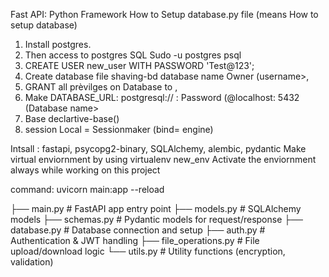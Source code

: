 Fast API: Python Framework
How to Setup database.py file (means How to setup database)
1) Install postgres.
2) Then access to postgres SQL
    Sudo -u postgres psql
3) CREATE USER new_user WITH PASSWORD 'Test@123'; 
4) Create database file shaving-bd database name Owner (username>,
5) GRANT all prèvilges on Database <DB-name > to <username>,
6) Make DATABASE_URL:
   postgresql:// <username>: Password (@localhost: 5432 (Database name>
7) Base declartive-base()
8) session Local = Sessionmaker (bind= engine)

Intsall : fastapi, psycopg2-binary, SQLAlchemy, alembic, pydantic
Make virtual enviornment by using virtualenv new_env
Activate the enviornment always while working on this project 

command: uvicorn main:app --reload


├── main.py                  # FastAPI app entry point
├── models.py                # SQLAlchemy models
├── schemas.py               # Pydantic models for request/response
├── database.py              # Database connection and setup
├── auth.py                  # Authentication & JWT handling
├── file_operations.py       # File upload/download logic
└── utils.py                 # Utility functions (encryption, validation)
